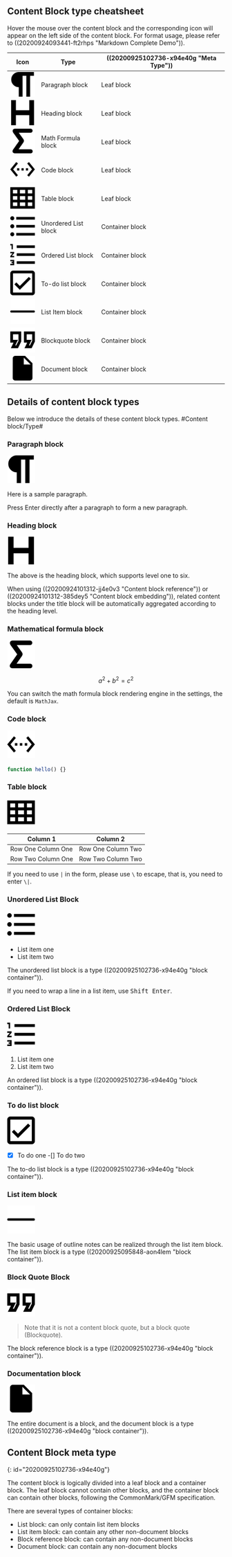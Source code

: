 ## Content Block type cheatsheet

Hover the mouse over the content block and the corresponding icon will appear on the left side of the content block. For format usage, please refer to ((20200924093441-ft2rhps "Markdown Complete Demo")).

| Icon | Type | ((20200925102736-x94e40g "Meta Type")) |
| - | - | - |
| ![paragraph](assets/paragraph.svg) | Paragraph block | Leaf block |
| ![heading](assets/heading.svg) | Heading block | Leaf block |
| ![math-block](assets/math-block.svg) | Math Formula block | Leaf block |
| ![code-block](assets/code-block.svg) | Code block | Leaf block |
| ![table](assets/table.svg) | Table block | Leaf block |
| ![unordered-list](assets/unordered-list.svg) | Unordered List block | Container block |
| ![ordered-list](assets/ordered-list.svg) | Ordered List block | Container block |
| ![task-list](assets/task-list.svg) | To-do list block | Container block |
| ![list-item](assets/list-item.svg) | List Item block | Container block |
| ![blockquote](assets/blockquote.svg) | Blockquote block | Container block |
| ![doc](assets/doc.svg) | Document block | Container block |

## Details of content block types

Below we introduce the details of these content block types. #Content block/Type# 

### Paragraph block

![paragraph](assets/paragraph.svg)

Here is a sample paragraph.

Press Enter directly after a paragraph to form a new paragraph.

### Heading block

![heading](assets/heading.svg)

The above is the heading block, which supports level one to six.

When using ((20200924101312-jj4e0v3 "Content block reference")) or ((20200924101312-385dey5 "Content block embedding")), related content blocks under the title block will be automatically aggregated according to the heading level.

### Mathematical formula block

![math-block](assets/math-block.svg)

$$
a^2 + b^2 = c^2
$$

You can switch the math formula block rendering engine in the settings, the default is `MathJax`.

### Code block

![math-block](assets/code-block.svg)

```js
function hello() {}
```

### Table block

![math-block](assets/table.svg)

| Column 1 | Column 2 |
| - | - |
| Row One Column One | Row One Column Two |
| Row Two Column One | Row Two Column Two |

If you need to use `|` in the form, please use `\` to escape, that is, you need to enter `\|`.

### Unordered List Block

![math-block](assets/unordered-list.svg)

* List item one
* List item two

The unordered list block is a type ((20200925102736-x94e40g "block container")).

If you need to wrap a line in a list item, use <kbd>Shift Enter</kbd>.

### Ordered List Block

![math-block](assets/ordered-list.svg)

1. List item one
2. List item two

An ordered list block is a type ((20200925102736-x94e40g "block container")).

### To do list block

![math-block](assets/task-list.svg)

-[X] To do one
-[] To do two

The to-do list block is a type ((20200925102736-x94e40g "block container")).

### List item block

![list-item](assets/list-item.svg)

The basic usage of outline notes can be realized through the list item block. The list item block is a type ((20200925095848-aon4lem "block container")).

### Block Quote Block

![math-block](assets/blockquote.svg)

> Note that it is not a content block quote, but a block quote (Blockquote).

The block reference block is a type ((20200925102736-x94e40g "block container")).

### Documentation block

![doc](assets/doc.svg)

The entire document is a block, and the document block is a type ((20200925102736-x94e40g "block container")).

## Content Block meta type
{: id="20200925102736-x94e40g"}

The content block is logically divided into a leaf block and a container block. The leaf block cannot contain other blocks, and the container block can contain other blocks, following the CommonMark/GFM specification.

There are several types of container blocks:

* List block: can only contain list item blocks
* List item block: can contain any other non-document blocks
* Block reference block: can contain any non-document blocks
* Document block: can contain any non-document blocks
